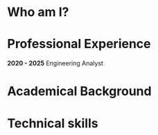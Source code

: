 # Who am I?

# Professional Experience
**2020 - 2025** Engineering Analyst


# Academical Background

# Technical skills

